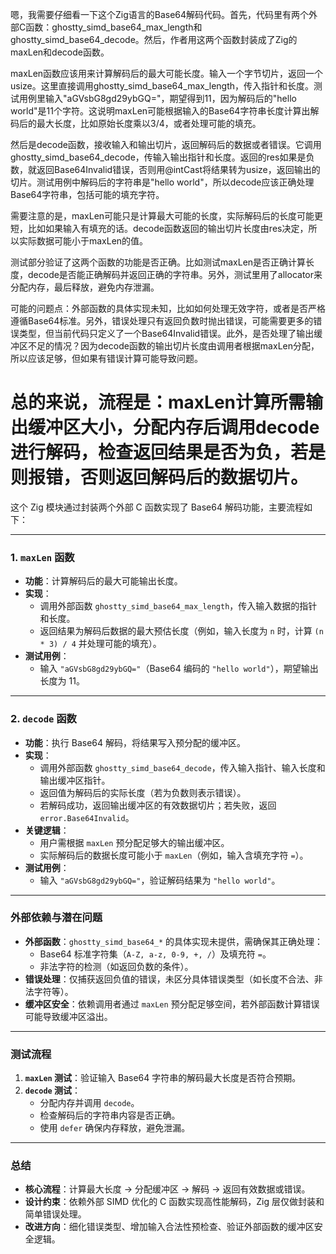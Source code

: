 嗯，我需要仔细看一下这个Zig语言的Base64解码代码。首先，代码里有两个外部C函数：ghostty_simd_base64_max_length和ghostty_simd_base64_decode。然后，作者用这两个函数封装成了Zig的maxLen和decode函数。

maxLen函数应该用来计算解码后的最大可能长度。输入一个字节切片，返回一个usize。这里直接调用ghostty_simd_base64_max_length，传入指针和长度。测试用例里输入"aGVsbG8gd29ybGQ="，期望得到11，因为解码后的"hello world"是11个字符。这说明maxLen可能根据输入的Base64字符串长度计算出解码后的最大长度，比如原始长度乘以3/4，或者处理可能的填充。

然后是decode函数，接收输入和输出切片，返回解码后的数据或者错误。它调用ghostty_simd_base64_decode，传输入输出指针和长度。返回的res如果是负数，就返回Base64Invalid错误，否则用@intCast将结果转为usize，返回输出的切片。测试用例中解码后的字符串是"hello world"，所以decode应该正确处理Base64字符串，包括可能的填充字符。

需要注意的是，maxLen可能只是计算最大可能的长度，实际解码后的长度可能更短，比如如果输入有填充的话。decode函数返回的输出切片长度由res决定，所以实际数据可能小于maxLen的值。

测试部分验证了这两个函数的功能是否正确。比如测试maxLen是否正确计算长度，decode是否能正确解码并返回正确的字符串。另外，测试里用了allocator来分配内存，最后释放，避免内存泄漏。

可能的问题点：外部函数的具体实现未知，比如如何处理无效字符，或者是否严格遵循Base64标准。另外，错误处理只有返回负数时抛出错误，可能需要更多的错误类型，但当前代码只定义了一个Base64Invalid错误。此外，是否处理了输出缓冲区不足的情况？因为decode函数的输出切片长度由调用者根据maxLen分配，所以应该足够，但如果有错误计算可能导致问题。

总的来说，流程是：maxLen计算所需输出缓冲区大小，分配内存后调用decode进行解码，检查返回结果是否为负，若是则报错，否则返回解码后的数据切片。
================================================
这个 Zig 模块通过封装两个外部 C 函数实现了 Base64 解码功能，主要流程如下：

---

### **1. `maxLen` 函数**
- **功能**：计算解码后的最大可能输出长度。
- **实现**：
  - 调用外部函数 `ghostty_simd_base64_max_length`，传入输入数据的指针和长度。
  - 返回结果为解码后数据的最大预估长度（例如，输入长度为 `n` 时，计算 `(n * 3) / 4` 并处理可能的填充）。
- **测试用例**：
  - 输入 `"aGVsbG8gd29ybGQ="`（Base64 编码的 `"hello world"`），期望输出长度为 11。

---

### **2. `decode` 函数**
- **功能**：执行 Base64 解码，将结果写入预分配的缓冲区。
- **实现**：
  - 调用外部函数 `ghostty_simd_base64_decode`，传入输入指针、输入长度和输出缓冲区指针。
  - 返回值为解码后的实际长度（若为负数则表示错误）。
  - 若解码成功，返回输出缓冲区的有效数据切片；若失败，返回 `error.Base64Invalid`。
- **关键逻辑**：
  - 用户需根据 `maxLen` 预分配足够大的输出缓冲区。
  - 实际解码后的数据长度可能小于 `maxLen`（例如，输入含填充字符 `=`）。
- **测试用例**：
  - 输入 `"aGVsbG8gd29ybGQ="`，验证解码结果为 `"hello world"`。

---

### **外部依赖与潜在问题**
- **外部函数**：`ghostty_simd_base64_*` 的具体实现未提供，需确保其正确处理：
  - Base64 标准字符集（`A-Z, a-z, 0-9, +, /`）及填充符 `=`。
  - 非法字符的检测（如返回负数的条件）。
- **错误处理**：仅捕获返回负值的错误，未区分具体错误类型（如长度不合法、非法字符等）。
- **缓冲区安全**：依赖调用者通过 `maxLen` 预分配足够空间，若外部函数计算错误可能导致缓冲区溢出。

---

### **测试流程**
1. **`maxLen` 测试**：验证输入 Base64 字符串的解码最大长度是否符合预期。
2. **`decode` 测试**：
   - 分配内存并调用 `decode`。
   - 检查解码后的字符串内容是否正确。
   - 使用 `defer` 确保内存释放，避免泄漏。

---

### **总结**
- **核心流程**：计算最大长度 → 分配缓冲区 → 解码 → 返回有效数据或错误。
- **设计约束**：依赖外部 SIMD 优化的 C 函数实现高性能解码，Zig 层仅做封装和简单错误处理。
- **改进方向**：细化错误类型、增加输入合法性预检查、验证外部函数的缓冲区安全逻辑。